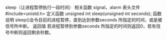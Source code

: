 

sleep（让进程暂停执行一段时间）
相关函数
signal，alarm
表头文件
#include<unistd.h>
定义函数
unsigned int sleep(unsigned int seconds);
函数说明
sleep()会令目前的进程暂停，直到达到参数seconds 所指定的时间，或是被信号所中断。
返回值
若进程暂停到参数seconds 所指定的时间则返回0，若有信号中断则返回剩余秒数。